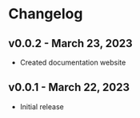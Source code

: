 # Changelog

## v0.0.2 - March 23, 2023

- Created documentation website

## v0.0.1 - March 22, 2023

- Initial release
